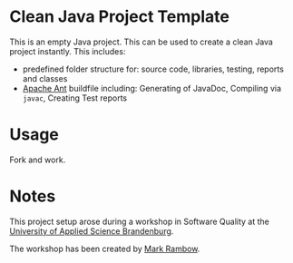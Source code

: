Clean Java Project Template
===

This is an empty Java project. This can be used to create a clean Java project instantly.
This includes:

- predefined folder structure for: source code, libraries, testing, reports and classes
- [Apache Ant](http://ant.apache.org/) buildfile including: Generating of JavaDoc, Compiling via `javac`, Creating Test reports

Usage
===

Fork and work.

Notes
===

This project setup arose during a workshop in Software Quality at the [University of Applied Science Brandenburg](http://fh-brandenburg.de).

The workshop has been created by [Mark Rambow](http://github.com/markrambow). 